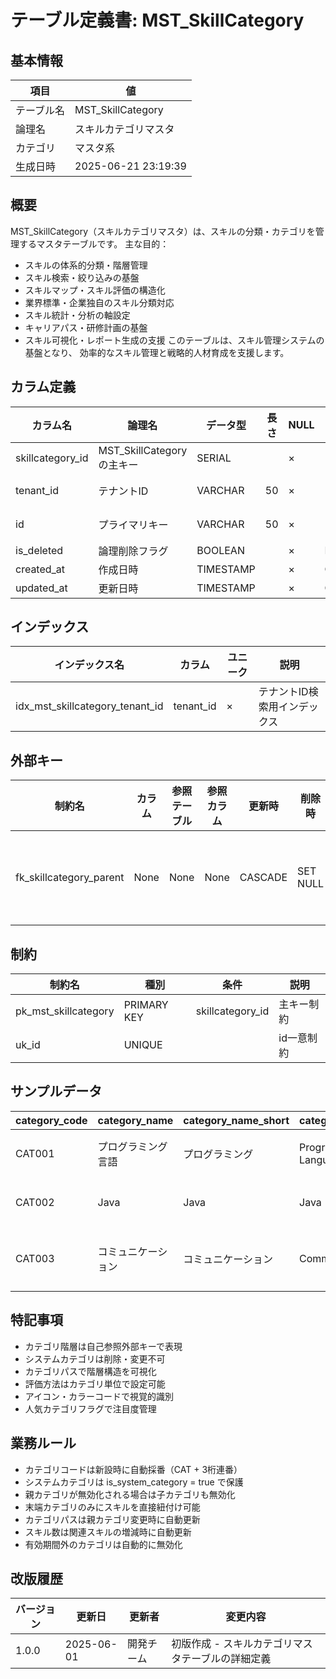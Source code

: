 # テーブル定義書: MST_SkillCategory

## 基本情報

| 項目 | 値 |
|------|-----|
| テーブル名 | MST_SkillCategory |
| 論理名 | スキルカテゴリマスタ |
| カテゴリ | マスタ系 |
| 生成日時 | 2025-06-21 23:19:39 |

## 概要

MST_SkillCategory（スキルカテゴリマスタ）は、スキルの分類・カテゴリを管理するマスタテーブルです。
主な目的：
- スキルの体系的分類・階層管理
- スキル検索・絞り込みの基盤
- スキルマップ・スキル評価の構造化
- 業界標準・企業独自のスキル分類対応
- スキル統計・分析の軸設定
- キャリアパス・研修計画の基盤
- スキル可視化・レポート生成の支援
このテーブルは、スキル管理システムの基盤となり、
効率的なスキル管理と戦略的人材育成を支援します。


## カラム定義

| カラム名 | 論理名 | データ型 | 長さ | NULL | デフォルト | 説明 |
|----------|--------|----------|------|------|------------|------|
| skillcategory_id | MST_SkillCategoryの主キー | SERIAL |  | × |  | MST_SkillCategoryの主キー |
| tenant_id | テナントID | VARCHAR | 50 | × |  | テナントID（マルチテナント対応） |
| id | プライマリキー | VARCHAR | 50 | × |  | プライマリキー（UUID） |
| is_deleted | 論理削除フラグ | BOOLEAN |  | × | False | 論理削除フラグ |
| created_at | 作成日時 | TIMESTAMP |  | × | CURRENT_TIMESTAMP | 作成日時 |
| updated_at | 更新日時 | TIMESTAMP |  | × | CURRENT_TIMESTAMP | 更新日時 |

## インデックス

| インデックス名 | カラム | ユニーク | 説明 |
|----------------|--------|----------|------|
| idx_mst_skillcategory_tenant_id | tenant_id | × | テナントID検索用インデックス |

## 外部キー

| 制約名 | カラム | 参照テーブル | 参照カラム | 更新時 | 削除時 | 説明 |
|--------|--------|--------------|------------|--------|--------|------|
| fk_skillcategory_parent | None | None | None | CASCADE | SET NULL | 外部キー制約 |

## 制約

| 制約名 | 種別 | 条件 | 説明 |
|--------|------|------|------|
| pk_mst_skillcategory | PRIMARY KEY | skillcategory_id | 主キー制約 |
| uk_id | UNIQUE |  | id一意制約 |

## サンプルデータ

| category_code | category_name | category_name_short | category_name_en | category_type | parent_category_id | category_level | category_path | is_system_category | is_leaf_category | skill_count | evaluation_method | max_level | icon_url | color_code | display_order | is_popular | category_status | effective_from | effective_to | description |
|------|------|------|------|------|------|------|------|------|------|------|------|------|------|------|------|------|------|------|------|------|
| CAT001 | プログラミング言語 | プログラミング | Programming Languages | TECHNICAL | None | 1 | /プログラミング言語 | True | False | 25 | LEVEL | 5 | /icons/programming.svg | #007ACC | 1 | True | ACTIVE | 2025-01-01 | None | 各種プログラミング言語のスキル |
| CAT002 | Java | Java | Java | TECHNICAL | CAT001 | 2 | /プログラミング言語/Java | True | True | 8 | LEVEL | 5 | /icons/java.svg | #ED8B00 | 1 | True | ACTIVE | 2025-01-01 | None | Java言語に関するスキル |
| CAT003 | コミュニケーション | コミュニケーション | Communication | SOFT | None | 1 | /コミュニケーション | True | True | 12 | LEVEL | 4 | /icons/communication.svg | #28A745 | 10 | True | ACTIVE | 2025-01-01 | None | コミュニケーション能力に関するスキル |

## 特記事項

- カテゴリ階層は自己参照外部キーで表現
- システムカテゴリは削除・変更不可
- カテゴリパスで階層構造を可視化
- 評価方法はカテゴリ単位で設定可能
- アイコン・カラーコードで視覚的識別
- 人気カテゴリフラグで注目度管理

## 業務ルール

- カテゴリコードは新設時に自動採番（CAT + 3桁連番）
- システムカテゴリは is_system_category = true で保護
- 親カテゴリが無効化される場合は子カテゴリも無効化
- 末端カテゴリのみにスキルを直接紐付け可能
- カテゴリパスは親カテゴリ変更時に自動更新
- スキル数は関連スキルの増減時に自動更新
- 有効期間外のカテゴリは自動的に無効化

## 改版履歴

| バージョン | 更新日 | 更新者 | 変更内容 |
|------------|--------|--------|----------|
| 1.0.0 | 2025-06-01 | 開発チーム | 初版作成 - スキルカテゴリマスタテーブルの詳細定義 |
